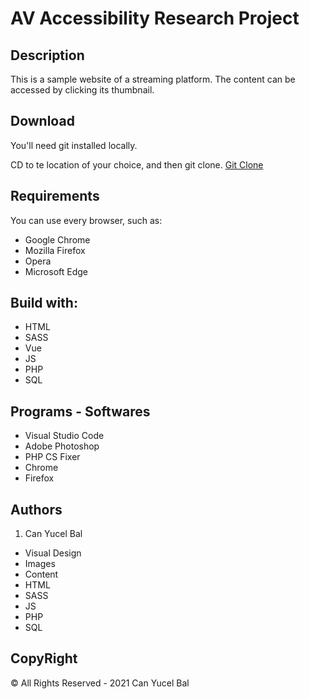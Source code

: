 # AV Accessibility Research Project

## Description 

This is a sample website of a streaming platform. The content can be accessed by clicking its thumbnail.

## Download
You'll need git installed locally.

CD to te location of your choice, and then git clone.
[Git Clone](https://github.com/canyucelbal/bal_can_AV_Accessibility.git)

## Requirements
You can use every browser, such as:
<ul>
	<li>Google Chrome</li>
	<li>Mozilla Firefox</li>
	<li>Opera</li>
	<li>Microsoft Edge</li>
</ul>

## Build with:
<ul>
	<li>HTML</li>
	<li>SASS</li>
  <li>Vue</li>
	<li>JS</li>
  <li>PHP</li>
  <li>SQL</li>
</ul>

## Programs - Softwares
<ul>
	<li>Visual Studio Code</li>
	<li>Adobe Photoshop</li>
  <li>PHP CS Fixer</li>
	<li>Chrome</li>
	<li>Firefox</li>
</ul>

## Authors
1. Can Yucel Bal
<ul>
	<li>Visual Design</li>
	<li>Images</li>
	<li>Content</li>
	<li>HTML</li>
	<li>SASS</li>
	<li>JS</li>
	<li>PHP</li>
  <li>SQL</li>

</ul>

## CopyRight
© All Rights Reserved - 2021 Can Yucel Bal
